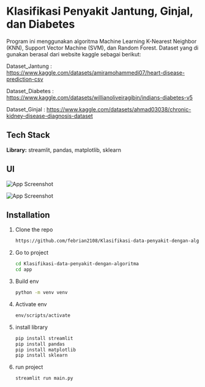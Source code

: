 
# Klasifikasi Penyakit Jantung, Ginjal, dan Diabetes

Program ini menggunakan algoritma Machine Learning K-Nearest Neighbor (KNN), Support Vector Machine (SVM), dan Random Forest.
Dataset yang di gunakan berasal dari website kaggle sebagai berikut:

Dataset_Jantung : https://www.kaggle.com/datasets/amiramohammedi07/heart-disease-prediction-csv

Dataset_Diabetes : https://www.kaggle.com/datasets/willianoliveiragibin/indians-diabetes-v5

Dataset_Ginjal : https://www.kaggle.com/datasets/ahmad03038/chronic-kidney-disease-diagnosis-dataset




## Tech Stack

**Library:** streamlit, pandas, matplotlib, sklearn


## UI

![App Screenshot](https://imgur.com/ndrCQtv.png)

![App Screenshot](https://imgur.com/1UANMix.png)


## Installation

1. Clone the repo
   ```sh
   https://github.com/febrian2108/Klasifikasi-data-penyakit-dengan-algoritma.git
   ```
2. Go to project
   ```sh
   cd Klasifikasi-data-penyakit-dengan-algoritma
   cd app
   ```
3. Build env 
   ```sh
   python -m venv venv
   ```
4. Activate env
   ```sh
   env/scripts/activate
   ```
5. install library
   ```sh
   pip install streamlit
   pip install pandas
   pip install matplotlib
   pip install sklearn
   ```
6. run project
   ```sh
   streamlit run main.py
   ```